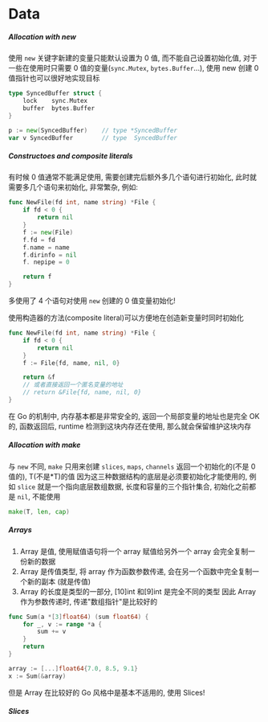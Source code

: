 # Data

##### Allocation with new
使用 `new` 关键字新建的变量只能默认设置为 0 值, 而不能自己设置初始化值,
对于一些在使用时只需要 0 值的变量(`sync.Mutex`, `bytes.Buffer`...), 使用 new 创建 0 值指针也可以很好地实现目标
```go
type SyncedBuffer struct {
	lock    sync.Mutex
	buffer  bytes.Buffer
}

p := new(SyncedBuffer)    // type *SyncedBuffer
var v SyncedBuffer        // type  SyncedBuffer
```

##### Constructoes and composite literals
有时候 0 值通常不能满足使用, 需要创建完后额外多几个语句进行初始化, 此时就需要多几个语句来初始化, 非常繁杂, 例如:
```go
func NewFile(fd int, name string) *File {
	if fd < 0 {
		return nil
	}
	f := new(File)
	f.fd = fd
	f.name = name
	f.dirinfo = nil
	f. nepipe = 0

	return f
}
```
多使用了 4 个语句对使用 `new` 创建的 0 值变量初始化!

使用构造器的方法(composite literal)可以方便地在创造新变量时同时初始化
```go
func NewFile(fd int, name string) *File {
	if fd < 0 {
		return nil
	}
	f := File{fd, name, nil, 0}

	return &f
	// 或者直接返回一个匿名变量的地址
	// return &File{fd, name, nil, 0}
}
```
在 Go 的机制中, 内存基本都是非常安全的, 返回一个局部变量的地址也是完全 OK 的, 函数返回后, runtime 检测到这块内存还在使用, 那么就会保留维护这块内存


##### Allocation with make
与 `new` 不同, `make` 只用来创建 `slices`, `maps`, `channels`
返回一个初始化的(不是 0 值的), T(不是\*T)的值
因为这三种数据结构的底层是必须要初始化才能使用的, 例如 `slice` 就是一个指向底层数组数据, 长度和容量的三个指针集合, 初始化之前都是 `nil`, 不能使用
```go
make(T, len, cap)
```


##### Arrays
1. Array 是值, 使用赋值语句将一个 array 赋值给另外一个 array 会完全复制一份新的数据
2. Array 是传值类型, 将 array 作为函数参数传递, 会在另一个函数中完全复制一个新的副本 (就是传值)
3. Array 的长度是类型的一部分, [10]int 和[9]int 是完全不同的类型
因此 Array 作为参数传递时, 传递"数组指针"是比较好的
```go
func Sum(a *[3]float64) (sum float64) {
	for _, v := range *a {
		sum += v
	}
	return
}

array := [...]float64{7.0, 8.5, 9.1}
x := Sum(&array)
```
但是 Array 在比较好的 Go 风格中是基本不适用的, 使用 Slices!


##### Slices
